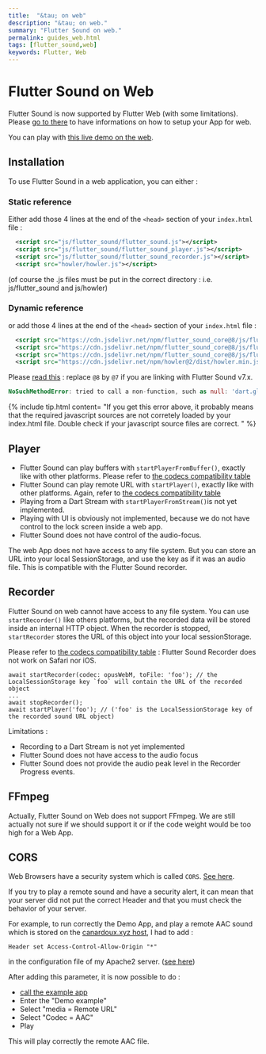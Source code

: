 ```yaml
---
title:  "&tau; on web"
description: "&tau; on web."
summary: "Flutter Sound on web."
permalink: guides_web.html
tags: [flutter_sound,web]
keywords: Flutter, Web
---
```

# Flutter Sound on Web

Flutter Sound is now supported by Flutter Web \(with some limitations\). Please [go to there](flutter_sound_install.html#flutter-web) to have informations on how to setup your App for web.

You can play with [this live demo on the web](pages/flutter-sound/web_example/index.html).


## Installation

To use Flutter Sound in a web application, you can either :

### Static reference

Either add those 4 lines at the end of the `<head>` section of your `index.html` file :

```xml
  <script src="js/flutter_sound/flutter_sound.js"></script>
  <script src="js/flutter_sound/flutter_sound_player.js"></script>
  <script src="js/flutter_sound/flutter_sound_recorder.js"></script>
  <script src="howler/howler.js"></script>
```

(of course the .js files must be put in the correct directory : i.e. js/flutter_sound and js/howler)

### Dynamic reference

or add those 4 lines at the end of the `<head>` section of your `index.html` file :

```xml
  <script src="https://cdn.jsdelivr.net/npm/flutter_sound_core@8/js/flutter_sound/flutter_sound.min.js"></script>
  <script src="https://cdn.jsdelivr.net/npm/flutter_sound_core@8/js/flutter_sound/flutter_sound_player.min.js"></script>
  <script src="https://cdn.jsdelivr.net/npm/flutter_sound_core@8/js/flutter_sound/flutter_sound_recorder.min.js"></script>
  <script src="https://cdn.jsdelivr.net/npm/howler@2/dist/howler.min.js"></script>
```

Please [read this](https://www.jsdelivr.com/features) : replace `@8` by `@7` if you are linking with Flutter Sound v7.x.

```dart
NoSuchMethodError: tried to call a non-function, such as null: 'dart.global.newRecorderInstance'
```

{% include tip.html content=
"If you get this error above, it probably means that the required javascript sources are not corretely loaded by your index.html file.
Double check if your javascript source files are correct.
" %}

## Player

* Flutter Sound can play buffers with `startPlayerFromBuffer()`, exactly like with other platforms. Please refer to [the codecs compatibility table](guides_codec)
* Flutter Sound can play remote URL with `startPlayer()`, exactly like with other platforms. Again, refer to [the codecs compatibility table](guides_codec)
* Playing from a Dart Stream with `startPlayerFromStream()`is not yet implemented.
* Playing with UI is obviously not implemented, because we do not have control to the lock screen inside a web app.
* Flutter Sound does not have control of the audio-focus.

The web App does not have access to any file system. But you can store an URL into your local SessionStorage, and use the key as if it was an audio file. This is compatible with the Flutter Sound recorder.

## Recorder

Flutter Sound on web cannot have access to any file system. You can use `startRecorder()` like others platforms, but the recorded data will be stored inside an internal HTTP object. When the recorder is stopped, `startRecorder` stores the URL of this object into your local sessionStorage.

Please refer to [the codecs compatibility table](guides_codec) : Flutter Sound Recorder does not work on Safari nor iOS.

```text
await startRecorder(codec: opusWebM, toFile: 'foo'); // the LocalSessionStorage key `foo` will contain the URL of the recorded object
...
await stopRecorder();
await startPlayer('foo'); // ('foo' is the LocalSessionStorage key of the recorded sound URL object)
```

Limitations :

* Recording to a Dart Stream is not yet implemented
* Flutter Sound does not have access to the audio focus
* Flutter Sound does not provide the audio peak level in the Recorder Progress events.

## FFmpeg

Actually, Flutter Sound on Web does not support FFmpeg. We are still actually not sure if we should support it or if the code weight would be too high for a Web App.

## CORS

Web Browsers have a security system which is called `CORS`. [See here](https://developer.mozilla.org/en-US/docs/Web/HTTP/CORS).

If you try to play a remote sound and have a security alert, it can mean that your server did not put the correct Header
and that you must check the behavior of your server.

For example, to run correctly the Demo App, and play a remote AAC sound which is stored on the [canardoux.xyz host](https://www.canardoux.xyz/tau_sound/web_example/sample.aac),
I had to add :
```
Header set Access-Control-Allow-Origin "*"
```
in the configuration file of my Apache2 server.
([see here](https://enable-cors.org/server_apache.html))


After adding this parameter, it is now possible to do :
- [call the example app](https://www.canardoux.xyz/tau_sound/web_example/index.html)
- Enter the "Demo example"
- Select "media = Remote URL"
- Select "Codec = AAC"
- Play

This will play correctly the remote AAC file.